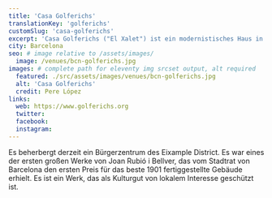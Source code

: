 ```yaml
---
title: 'Casa Golferichs'
translationKey: 'golferichs'
customSlug: 'casa-golferichs'
excerpt: 'Casa Golferichs ("El Xalet") ist ein modernistisches Haus in der Nummer 491 der Gran Via de les Corts Catalanes, im Stadtteil Eixample.'
city: Barcelona
seo: # image relative to /assets/images/
  image: /venues/bcn-golferichs.jpg
images: # complete path for eleventy img srcset output, alt required
  featured: ./src/assets/images/venues/bcn-golferichs.jpg
  alt: 'Casa Golferichs'
  credit: Pere López
links:
  web: https://www.golferichs.org
  twitter:
  facebook:
  instagram:
---
```


Es beherbergt derzeit ein Bürgerzentrum des Eixample District. Es war eines der ersten großen Werke von Joan Rubió i Bellver, das vom Stadtrat von Barcelona den ersten Preis für das beste 1901 fertiggestellte Gebäude erhielt. Es ist ein Werk, das als Kulturgut von lokalem Interesse geschützt ist.
